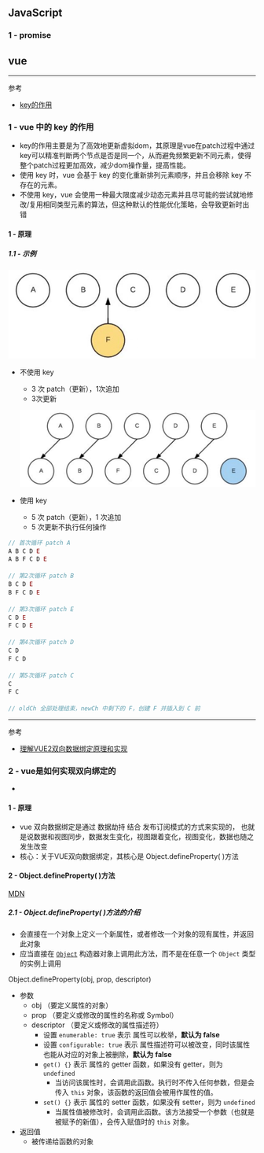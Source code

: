## JavaScript

### 1 - promise

## vue

***

参考

- [key的作用](https://www.bilibili.com/video/BV1m7411P7oD?spm_id_from=333.1007.top_right_bar_window_history.content.click)

### 1 - vue 中的 key 的作用

- key的作用主要是为了高效地更新虚拟dom，其原理是vue在patch过程中通过key可以精准判断两个节点是否是同一个，从而避免频繁更新不同元素，使得整个patch过程更加高效，减少dom操作量，提高性能。
- 使用 key 时，vue 会基于 key 的变化重新排列元素顺序，并且会移除 key 不存在的元素。
- 不使用 key，vue 会使用一种最大限度减少动态元素并且尽可能的尝试就地修改/复用相同类型元素的算法，但这种默认的性能优化策略，会导致更新时出错

#### 1 - 原理

##### 1.1 - 示例

![](前端面试题.assets/1-key.png)

- 不使用 key

    - 3 次 patch（更新），1次追加
    - 3次更新

    ![](前端面试题.assets/1-key-2.png)

- 使用 key

    - 5 次 patch（更新），1 次追加
    - 5 次更新不执行任何操作

```javascript
// 首次循环 patch A
A B C D E
A B F C D E

// 第2次循环 patch B
B C D E
B F C D E

// 第3次循环 patch E
C D E
F C D E

// 第4次循环 patch D
C D
F C D

// 第5次循环 patch C
C
F C

// oldCh 全部处理结束，newCh 中剩下的 F，创建 F 并插入到 C 前
```



***

参考

- [理解VUE2双向数据绑定原理和实现](https://www.jianshu.com/p/e7ebb1500613)

### 2 - vue是如何实现双向绑定的

- 

#### 1 - 原理

- vue 双向数据绑定是通过 数据劫持 结合 发布订阅模式的方式来实现的， 也就是说数据和视图同步，数据发生变化，视图跟着变化，视图变化，数据也随之发生改变
- 核心：关于VUE双向数据绑定，其核心是 Object.defineProperty( )方法

#### 2 - Object.defineProperty( )方法

[MDN](https://developer.mozilla.org/zh-CN/docs/Web/JavaScript/Reference/Global_Objects/Object/defineProperty)

##### 2.1 - Object.defineProperty( )方法的介绍

- 会直接在一个对象上定义一个新属性，或者修改一个对象的现有属性，并返回此对象
- 应当直接在 [`Object`](https://developer.mozilla.org/zh-CN/docs/Web/JavaScript/Reference/Global_Objects/Object) 构造器对象上调用此方法，而不是在任意一个 `Object` 类型的实例上调用

Object.defineProperty(obj, prop, descriptor) 

- 参数
    - obj （要定义属性的对象）
    - prop （要定义或修改的属性的名称或 Symbol）
    - descriptor （要定义或修改的属性描述符）
        - 设置 `enumerable: true` 表示 属性可以枚举，**默认为 false**
        - 设置 `configurable: true` 表示 属性描述符可以被改变，同时该属性也能从对应的对象上被删除，**默认为** **false**
        - `get() {}` 表示 属性的 getter 函数，如果没有 getter，则为 `undefined`
            - 当访问该属性时，会调用此函数。执行时不传入任何参数，但是会传入 `this` 对象，该函数的返回值会被用作属性的值。
        - `set() {}` 表示 属性的 setter 函数，如果没有 setter，则为 `undefined`
            - 当属性值被修改时，会调用此函数。该方法接受一个参数（也就是被赋予的新值），会传入赋值时的 `this` 对象。
- 返回值
    - 被传递给函数的对象
